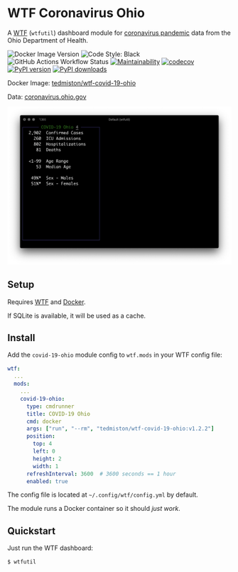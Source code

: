 # WTF Coronavirus Ohio

A [WTF](https://wtfutil.com/) (`wtfutil`) dashboard module for [coronavirus pandemic][1] data from the Ohio Department of Health.

![Docker Image Version](https://img.shields.io/docker/v/tedmiston/wtf-covid-19-ohio?sort=semver)
![Code Style: Black](https://img.shields.io/badge/code%20style-black-000000.svg)
![GitHub Actions Workflow Status](https://github.com/tedmiston/wtf-coronavirus-ohio/workflows/CI/badge.svg)
[![Maintainability](https://api.codeclimate.com/v1/badges/b50e0d861c8d16dde208/maintainability)](https://codeclimate.com/github/tedmiston/wtf-coronavirus-ohio/maintainability)
[![codecov](https://codecov.io/gh/tedmiston/wtf-coronavirus-ohio/branch/master/graph/badge.svg?token=MGRI3CLSFI)](https://codecov.io/gh/tedmiston/wtf-coronavirus-ohio)
[![PyPI version](https://img.shields.io/pypi/v/boa-str)](https://pypi.org/project/boa-str/)
[![PyPI downloads](https://img.shields.io/pypi/dm/boa-str)](https://pypi.org/project/boa-str/)

Docker Image: [tedmiston/wtf-covid-19-ohio](https://hub.docker.com/r/tedmiston/wtf-covid-19-ohio)

Data: [coronavirus.ohio.gov](https://coronavirus.ohio.gov/)

![](screenshot.png)

## Setup

Requires [WTF](https://github.com/wtfutil/wtf) and [Docker](https://www.docker.com/).

If SQLite is available, it will be used as a cache.

## Install

Add the `covid-19-ohio` module config to `wtf.mods` in your WTF config file:

```yaml
wtf:
  ...
  mods:
    ...
    covid-19-ohio:
      type: cmdrunner
      title: COVID-19 Ohio
      cmd: docker
      args: ["run", "--rm", "tedmiston/wtf-covid-19-ohio:v1.2.2"]
      position:
        top: 4
        left: 0
        height: 2
        width: 1
      refreshInterval: 3600  # 3600 seconds == 1 hour
      enabled: true
```

The config file is located at `~/.config/wtf/config.yml` by default.

The module runs a Docker container so it should *just work*.

## Quickstart

Just run the WTF dashboard:

```shell
$ wtfutil
```

[1]: https://en.wikipedia.org/wiki/COVID-19_pandemic
